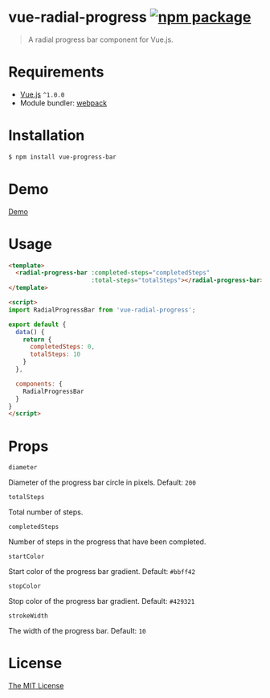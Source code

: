 # vue-radial-progress [![npm package](https://img.shields.io/npm/v/vue-radial-progress.svg)](https://www.npmjs.com/package/vue-radial-progress)

> A radial progress bar component for Vue.js.

# Requirements

- [Vue.js](https://github.com/vuejs/vue) `^1.0.0`
- Module bundler: [webpack](https://github.com/webpack/webpack)

# Installation

``` bash
$ npm install vue-progress-bar
```
# Demo
[Demo](https://www.wyzant.com)

# Usage
``` html
<template>
  <radial-progress-bar :completed-steps="completedSteps"
                       :total-steps="totalSteps"></radial-progress-bar>
</template>

<script>
import RadialProgressBar from 'vue-radial-progress';

export default {
  data() {
    return {
      completedSteps: 0,
      totalSteps: 10
    }
  },

  components: {
    RadialProgressBar
  }
}
</script>
```

# Props

`diameter`

Diameter of the progress bar circle in pixels. Default: `200`

`totalSteps`

Total number of steps.

`completedSteps`

Number of steps in the progress that have been completed.

`startColor`

Start color of the progress bar gradient. Default: `#bbff42`

`stopColor`

Stop color of the progress bar gradient. Default: `#429321`

`strokeWidth`

The width of the progress bar. Default: `10`

# License

[The MIT License](http://opensource.org/licenses/MIT)
